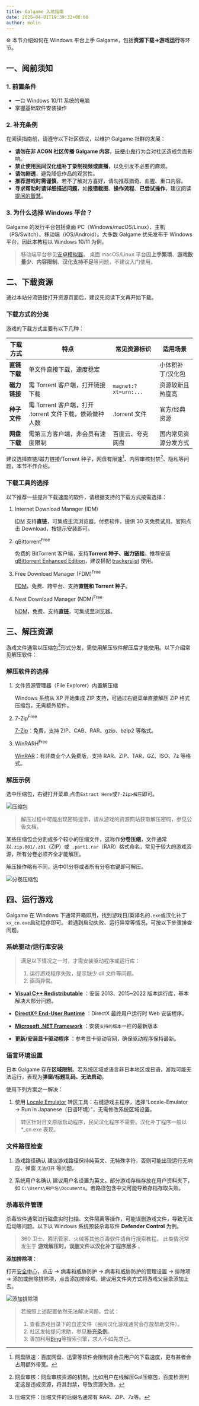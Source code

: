 ```yaml
---
title: Galgame 入坑指南
date: 2025-04-01T19:39:32+08:00
author: molin
---
```


⚙ 本节介绍如何在 Windows 平台上手 Galgame，包括**资源下载->游戏运行**等环节。

<!--more-->

## 一、阅前须知

### 1. 前置条件
- 一台 Windows 10/11 系统的电脑
- 掌握基础软件安装操作

### 2. 补充条例

在阅读指南前，请遵守以下社区倡议，以维护 Galgame 社群的发展：

- **请勿在非 ACGN 社区传播 Galgame 内容**，[玩梗小鬼](https://mzh.moegirl.org.cn/%E5%B0%8F%E9%AC%BC)行为会对社区造成负面影响。
- **禁止使用民间汉化组补丁录制视频或直播**，以免引发不必要的麻烦。
- **请勿剧透**，避免降低作品的观赏性。
- **推荐游戏时需谨慎**，若不了解对方喜好，请勿推荐猎奇、血腥、重口内容。
- **寻求帮助时请详细描述问题**，如**报错截图**、**操作流程**、**已尝试操作**，建议阅读[提问的智慧](https://soc.ustc.edu.cn/CODH/other/ask/)。

### 3. 为什么选择 Windows 平台？

Galgame 的发行平台包括桌面 PC（Windows/macOS/Linux）、主机（PS/Switch）、移动端（iOS/Android）。大多数 Galgame 优先发布于 Windows 平台，因此本教程以 Windows 10/11 为例。

> 移动端平台参见[安卓模拟器](/docs/%E5%90%84%E7%A7%8D%E6%A8%A1%E6%8B%9F%E5%99%A8%E4%BB%8B%E7%BB%8D/)。
> 桌面 macOS/Linux 平台因**上手繁琐**、**游戏数量少**、**内容限制**、**汉化支持不足**等问题，不建议入门使用。

## 二、下载资源

通过本站分流链接打开资源页面后，建议先阅读下文再开始下载。

### 下载方式的分类

游戏的下载方式主要有以下几种：

| 下载方式     | 特点                                                    | 常见资源标识         | 适用场景             |
| ------------ | ------------------------------------------------------- | -------------------- | -------------------- |
| **直链下载** | 单文件直接下载，速度稳定                                |                      | 小体积补丁/汉化包    |
| **磁力链接** | 需 Torrent 客户端，打开链接下载                         | `magnet:?xt=urn:...` | 资源较新且热度高     |
| **种子文件** | 需 Torrent 客户端，打开 .torrent 文件下载，依赖做种人数 | .torrent 文件        | 官方/经典资源        |
| **网盘下载** | 需第三方客户端，非会员有速度限制                        | 百度云、夸克网盘     | 国内常见资源分发方式 |

建议选择直链/磁力链接/Torrent 种子，网盘有限速[^speed]、内容审核封禁[^ban]、隐私等问题，本节不作介绍。

### 下载工具的选择

以下推荐一些提升下载速度的软件，请根据支持的下载方式按需选择：

1. Internet Download Manager (IDM)

   [IDM](https://www.internetdownloadmanager.com/) 支持**直链**，可集成主流浏览器。付费软件，提供 30 天免费试用。官网点击 Download，按提示安装即可。

2. qBittorrent<sup>Free</sup>

   免费的 BitTorrent 客户端，支持**Torrent 种子、磁力链接**。推荐安装 [qBittorrent Enhanced Edition](https://github.com/c0re100/qBittorrent-Enhanced-Edition/releases)，建议搭配 [trackerslist](https://trackerslist.com/) 使用。

3. Free Download Manager (FDM)<sup>Free</sup>

   [FDM](https://www.freedownloadmanager.org/zh/)，免费、跨平台、支持**直链和 Torrent 种子**。

4. Neat Download Manager (NDM)<sup>Free</sup>

   [NDM](https://neatdownloadmanager.com/index.php/en/)，免费、支持**直链**，可集成至浏览器。

## 三、解压资源

游戏文件通常以压缩包[^compress]形式分发，需使用解压软件解压后才能使用。以下介绍常见解压软件：

### 解压软件的选择

1. 文件资源管理器（File Explorer）内置解压缩

   Windows 系统从 XP 开始集成 ZIP 支持，可通过右键菜单直接解压 ZIP 格式压缩包，无需额外软件。

2. 7-Zip<sup>Free</sup>

   [7-Zip](https://sparanoid.com/lab/7z/)：免费，支持 ZIP、CAB、RAR、gzip、bzip2 等格式。

3. WinRARH<sup>Free</sup>

   [WinRAR](https://www.winrar.com.cn/)：有非商业个人免费版，支持 RAR、ZIP、TAR，GZ、ISO、7z 等格式。

### 解压示例

选中压缩包，右键打开菜单,点击`Extract Here`或`7-Zip>解压`即可。

![压缩包](/img/1744642505.avif)

> 解压过程中可能出现密码提示，请从游戏的资源网站获取解压密码，参见公告文档。

某些压缩包会分割成多个较小的压缩文件，这称作**分卷压缩**，文件通常以`.zip.001/.z01`（ZIP）或` .part1.rar`（RAR）格式命名，常见于较大的游戏资源，所有分卷必须齐全才能解压。

解压操作略有不同，选中01分卷或者所有分卷右键即可解压。

![分卷压缩包](/img/1744642255.avif)

## 四、运行游戏

Galgame 在 Windows 下通常开箱即用，找到游戏日/英译名的`.exe`或汉化补丁`xx_cn.exe`启动程序即可。
若遇到启动失败、运行异常等情况，可按以下步骤排查问题。

### 系统驱动/运行库安装

> 满足以下情况之一时，才需安装驱动程序或运行库：
> 1. 运行游戏程序失败，提示缺少 dll 文件等问题。
> 2. 画面异常。

- **[Visual C++ Redistributable](https://learn.microsoft.com/zh-cn/cpp/windows/latest-supported-vc-redist?view=msvc-170)**
  ：安装 2013、2015~2022 版本运行库，基本解决大部分问题。

- **[DirectX® End-User Runtime](http://www.microsoft.com/zh-cn/download/details.aspx?id=35&751be11f-ede8-5a0c-058c-2ee190a24fa6=True)**
  ：DirectX 最终用户运行时 Web 安装程序。

- **[Microsoft .NET Framework](https://dotnet.microsoft.com/zh-cn/download/dotnet-framework)**
   ：安装`支持的版本`一栏的最新版本
- **更新/安装显卡驱动程序**
   ：参考显卡驱动官网，确保驱动程序保持最新。

### 语言环境设置

日本 Galgame 存在**区域限制**。若系统区域或语言非日本地区或日语，游戏可能无法运行，表现为**弹窗/标题乱码、无法启动**。

使用下列方案之一解决：

1. 使用 [Locale Emulator](https://github.com/xupefei/Locale-Emulator) 转区工具：右键游戏主程序，选择“Locale-Emulator → Run in Japanese（日语环境）”，无需修改系统区域设置。

> 转区针对日文原版启动程序，民间汉化程序不需要。汉化补丁程序一般以 *_cn.exe 表现。

### 文件路径检查

1. 游戏路径确认
   建议游戏路径保持纯英文、无特殊字符，否则可能出现运行无响应、弹窗 `无法打开` 等问题。

2. 系统用户名确认
   建议用户名设置为英文。部分游戏存档存放在用户资料夹下，如 `C:\Users\用户名\Documents`。若路径包含中文可能导致存档存取失败。

### 杀毒软件管理

杀毒软件通常进行磁盘实时扫描、文件隔离等操作，可能误删游戏文件，导致无法启动等问题。以下以 Windows 系统预装杀毒软件 **Defender Control** 为例。

> 360 卫士、腾讯管家、火绒等其他杀毒软件请自行搜索教程。
> 此类情况常发生于 **游戏解压时，误删文件以汉化补丁程序居多** 。

**添加排除项**：

打开[安全中心](ms-settings:windowsdefender)，点击 -> 病毒和威胁防护 -> 病毒和威胁防护的管理设置 -> 排除项 -> 添加或删除排除项，点击添加排除项。建议用文件夹方式将游戏父目录添加上去。

![添加排除项](/img/1744214511.avif)

> 若按照上述配置依然无法解决问题，尝试：
> 1. 查看游戏目录下的自述文件（民间汉化游戏通常会存放帮助文件）。
> 2. 社区发帖提问求助，参见[补充条例](/docs/build_env_windows/#2-补充条例)。
> 3. 善加利用[Bing](https://cn.bing.com)等搜索引擎，求人不如先求己。

[^compress]:压缩文件：压缩文件的后缀名通常有 RAR、ZIP、7z等。
[^ban]:网盘审核：网盘审核资源的机制，比如用户在线解压Gal压缩包，百度检测判定这是违规资源，将其封禁，导致资源失效。
[^speed]:网盘限速：百度网盘、迅雷等软件会限制非会员用户的下载速度，更有甚者会占用额外带宽。
